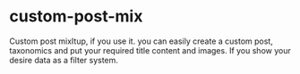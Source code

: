# custom-post-mix
Custom post mixItup, if you use it. you can easily create a custom post, taxonomics and put your required title content and images. If you show your desire data as a filter system. 
